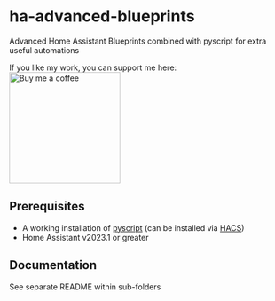 # ha-advanced-blueprints

Advanced Home Assistant Blueprints combined with pyscript for extra useful automations

If you like my work, you can support me here:\
[<img src="https://user-images.githubusercontent.com/1286821/181085373-12eee197-187a-4438-90fe-571ac6d68900.png" alt="Buy me a coffee" width="200" />](https://buymeacoffee.com/henrikIC)

## Prerequisites

- A working installation of [pyscript](https://github.com/custom-components/pyscript) (can be installed via [HACS](https://hacs.xyz/))
- Home Assistant v2023.1 or greater

## Documentation

See separate README within sub-folders
